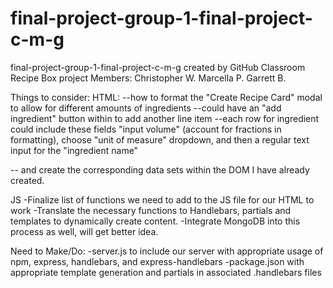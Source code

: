 # final-project-group-1-final-project-c-m-g
final-project-group-1-final-project-c-m-g created by GitHub Classroom
Recipe Box project
Members:
Christopher W.
Marcella P.
Garrett B.

Things to consider:
HTML:
  --how to format the "Create Recipe Card" modal to allow for different amounts of ingredients
      --could have an "add ingredient" button within to add another line item
  --each row for ingredient could include these fields "input volume" (account for fractions in formatting), choose "unit of measure" dropdown, and then a regular text input for the "ingredient name"
  
   -- and create the corresponding data sets within the DOM I have already created.

JS
  -Finalize list of functions we need to add to the JS file for our HTML to work
  -Translate the necessary functions to Handlebars, partials and templates to dynamically create content.
  -Integrate MongoDB into this process as well, will get better idea.
  
Need to Make/Do:
  -server.js to include our server with appropriate usage of npm, express, handlebars, and express-handlebars
  -package.json with appropriate template generation and partials in associated .handlebars files
